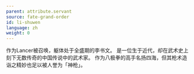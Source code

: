 ```yaml
---
parent: attribute.servant
source: fate-grand-order
id: li-shuwen
language: zh
weight: 0
---
```


作为Lancer被召唤，躯体处于全盛期的李书文。
是一位生于近代，却在武术史上刻下无数传奇的中国传说中的武术家。
作为八极拳的高手名扬四海，但其枪术造诣之精妙也足以被人誉为「神枪」。
